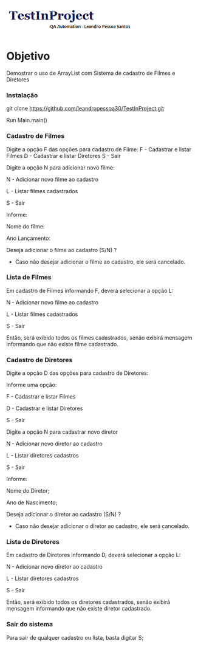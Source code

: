 ![TestInProject](src/main/resources/image/banner.png) 

# Objetivo

Demostrar o uso de ArrayList com Sistema de cadastro de Filmes e Diretores


### Instalação

git clone https://github.com/leandropessoa30/TestInProject.git

Run Main.main()

### Cadastro de Filmes

Digite a opção F das opções para cadastro de Filme:
F - Cadastrar e listar Filmes
D - Cadastrar e listar Diretores
S - Sair

Digite a opção N para adicionar novo filme:

N - Adicionar novo filme ao cadastro

L - Listar filmes cadastrados

S - Sair

Informe:

Nome do filme:

Ano Lançamento: 

Deseja adicionar o filme ao cadastro (S/N) ?

* Caso não desejar adicionar o filme ao cadastro, ele será cancelado.

### Lista de Filmes

Em cadastro de Filmes informando F, deverá selecionar a opção L:

N - Adicionar novo filme ao cadastro

L - Listar filmes cadastrados

S - Sair

Então, será exibido todos os filmes cadastrados, senão exibirá mensagem informando que não existe filme cadastrado.


### Cadastro de Diretores

Digite a opção D das opções para cadastro de Diretores:

Informe uma opção:

F - Cadastrar e listar Filmes

D - Cadastrar e listar Diretores

S - Sair

Digite a opção N para cadastrar novo diretor

N - Adicionar novo diretor ao cadastro

L - Listar diretores cadastros

S - Sair

Informe:

Nome do Diretor;

Ano de Nascimento;

Deseja adicionar o diretor ao cadastro (S/N) ?

* Caso não desejar adicionar o diretor ao cadastro, ele será cancelado.

### Lista de Diretores

Em cadastro de Diretores informando D, deverá selecionar a opção L:

N - Adicionar novo diretor ao cadastro

L - Listar diretores cadastros

S - Sair

Então, será exibido todos os diretores cadastrados, senão exibirá mensagem informando que não existe diretor cadastrado.

### Sair do sistema

Para sair de qualquer cadastro ou lista, basta digitar S;